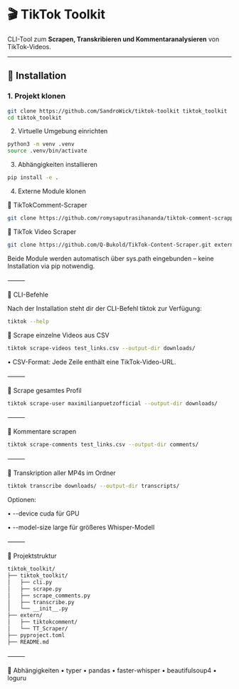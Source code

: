 # 🎬 TikTok Toolkit

CLI-Tool zum **Scrapen, Transkribieren und Kommentaranalysieren** von TikTok-Videos. 

---

## 🔧 Installation

### 1. Projekt klonen

```bash
git clone https://github.com/SandroWick/tiktok-toolkit tiktok_toolkit
cd tiktok_toolkit
```

2. Virtuelle Umgebung einrichten

```bash
python3 -m venv .venv
source .venv/bin/activate
```

3. Abhängigkeiten installieren

```bash
pip install -e .
```

4. Externe Module klonen

🔹 TikTokComment-Scraper

```bash
git clone https://github.com/romysaputrasihananda/tiktok-comment-scrapper.git extern/tiktokcomment
```

🔹 TikTok Video Scraper

```bash
git clone https://github.com/Q-Bukold/TikTok-Content-Scraper.git extern/TT_Scraper
```

Beide Module werden automatisch über sys.path eingebunden – keine Installation via pip notwendig.

⸻

🚀 CLI-Befehle

Nach der Installation steht dir der CLI-Befehl tiktok zur Verfügung:

```bash
tiktok --help
```

🎥 Scrape einzelne Videos aus CSV

```bash
tiktok scrape-videos test_links.csv --output-dir downloads/
```

•	CSV-Format: Jede Zeile enthält eine TikTok-Video-URL.

⸻

👤 Scrape gesamtes Profil

```bash
tiktok scrape-user maximilianpuetzofficial --output-dir downloads/
```

⸻

💬 Kommentare scrapen

```bash
tiktok scrape-comments test_links.csv --output-dir comments/
```

⸻

📝 Transkription aller MP4s im Ordner

```bash
tiktok transcribe downloads/ --output-dir transcripts/
```

Optionen:

•	--device cuda für GPU

•	--model-size large für größeres Whisper-Modell

⸻

📁 Projektstruktur

```bash
tiktok_toolkit/
├── tiktok_toolkit/
│   ├── cli.py
│   ├── scrape.py
│   ├── scrape_comments.py
│   ├── transcribe.py
│   └── __init__.py
├── extern/
│   ├── tiktokcomment/
│   └── TT_Scraper/
├── pyproject.toml
├── README.md
```

⸻

🧩 Abhängigkeiten
	•	typer
	•	pandas
	•	faster-whisper
	•	beautifulsoup4
	•	loguru
